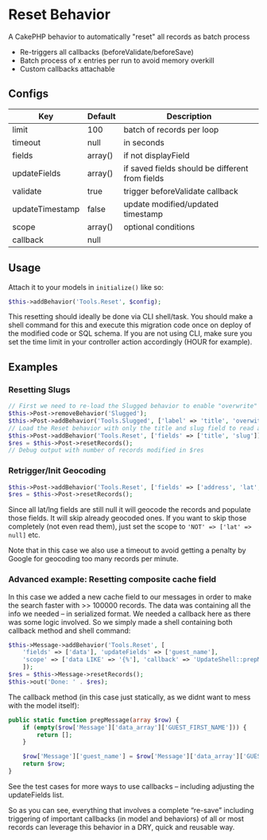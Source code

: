 # Reset Behavior

A CakePHP behavior to automatically "reset" all records as batch process
- Re-triggers all callbacks (beforeValidate/beforeSave)
- Batch process of x entries per run to avoid memory overkill
- Custom callbacks attachable

## Configs
| Key  | Default | Description |
| ------------- | ------------- | ------------- |
|   limit           |   100       |    batch of records per loop    |
|   timeout         |   null      |    in seconds                   |
|   fields          |   array()   |    if not displayField          |
|   updateFields    |   array()   |    if saved fields should be different from fields  |
|   validate        |   true      |    trigger beforeValidate callback            |
|   updateTimestamp |   false     |    update modified/updated timestamp          |
|   scope           |   array()   |    optional conditions         |
|   callback        |   null      |    |

## Usage
Attach it to your models in `initialize()` like so:
```php
$this->addBehavior('Tools.Reset', $config);
```

This resetting should ideally be done via CLI shell/task.
You should make a shell command for this and execute this migration code once
on deploy of the modified code or SQL schema.
If you are not using CLI, make sure you set the time limit in your controller action accordingly (HOUR for example).

## Examples

### Resetting Slugs
```php
// First we need to re-load the Slugged behavior to enable "overwrite" mode
$this->Post->removeBehavior('Slugged');
$this->Post->addBehavior('Tools.Slugged', ['label' => 'title', 'overwite' => true]);
// Load the Reset behavior with only the title and slug field to read and modify.
$this->Post->addBehavior('Tools.Reset', ['fields' => ['title', 'slug']]);
$res = $this->Post->resetRecords();
// Debug output with number of records modified in $res
```

### Retrigger/Init Geocoding
```php
$this->Post->addBehavior('Tools.Reset', ['fields' => ['address', 'lat', 'lng'], 'timeout' => 3]);
$res = $this->Post->resetRecords();
```
Since all lat/lng fields are still null it will geocode the records and populate those fields.
It will skip already geocoded ones. If you want to skip those completely (not even read them),
just set the scope to `'NOT' => ['lat' => null]` etc.

Note that in this case we also use a timeout to avoid getting a penalty by Google for geocoding too many records per minute.

### Advanced example: Resetting composite cache field

In this case we added a new cache field to our messages in order to make the search faster with >> 100000 records. The data was containing all the info we needed – in serialized format. We needed a callback here as there was some logic involved. So we simply made a shell containing both callback method and shell command:
```php
$this->Message->addBehavior('Tools.Reset', [
    'fields' => ['data'], 'updateFields' => ['guest_name'],
    'scope' => ['data LIKE' => '{%'], 'callback' => 'UpdateShell::prepMessage'
    ]);
$res = $this->Message->resetRecords();
$this->out('Done: ' . $res);
```

The callback method (in this case just statically, as we didnt want to mess with the model itself):
```php
public static function prepMessage(array $row) {
    if (empty($row['Message']['data_array']['GUEST_FIRST_NAME'])) {
        return [];
    }

    $row['Message']['guest_name'] = $row['Message']['data_array']['GUEST_FIRST_NAME'] . ' ' . $row['Message']['data_array']['GUEST_LAST_NAME'];
    return $row;
}
```
See the test cases for more ways to use callbacks – including adjusting the updateFields list.

So as you can see, everything that involves a complete “re-save” including triggering of important
callbacks (in model and behaviors) of all or most records can leverage this behavior in a DRY, quick and reusable way.
